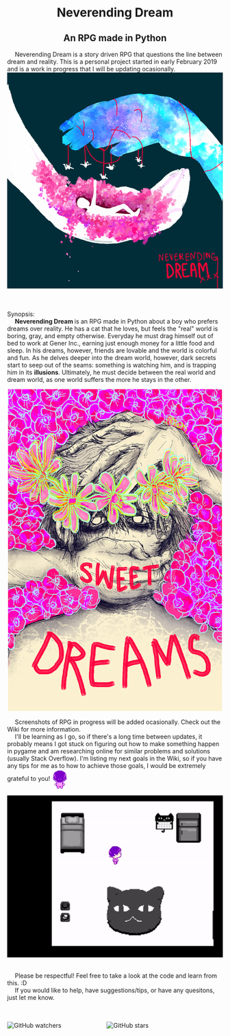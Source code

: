 <h1 align="center"> Neverending Dream </h1>
<h2 align="center"> An RPG made in Python</h2>

&emsp; Neverending Dream is a story driven RPG that questions the line between dream and reality. This is a personal project started in early February 2019 and is a work in progress that I will be updating ocasionally.
![Cover Art](https://github.com/QueenChristina/Neverending-Dream-RPG-in-Python/blob/master/Pictures/Dreaming%20of%20a%20Thousand%20Cranes.png)

<br><br>
Synopsis: <br>
&emsp; <b> Neverending Dream </b> is an RPG made in Python about a boy who prefers dreams over reality. He has a cat that he loves, but feels the "real" world is boring, gray, and empty otherwise. Everyday he must drag himself out of bed to work at Gener Inc., earning just enough money for a little food and sleep. In his dreams, however, friends are lovable and the world is colorful and fun. As he delves deeper into the dream world, however, dark secrets start to seep out of the seams: something is watching him, and is trapping him in its <b>illusions</b>. Ultimately, he must decide between the real world and dream world, as one world suffers the more he stays in the other. 

<p align="center">
  <img src="https://github.com/QueenChristina/Neverending-Dream-RPG-in-Python/blob/master/Pictures/A%20Silent%20Night%2C%20Picking%20Flowers%20with%20My%20Friends.png" width="500">
</p>

&emsp; Screenshots of RPG in progress will be added ocasionally. Check out the Wiki for more information.
<br>
&emsp; I'll be learning as I go, so if there's a long time between updates, it probably means I got stuck on figuring out how to make something happen in pygame and am researching online for similar problems and solutions (usually Stack Overflow). I'm listing my next goals in the Wiki, so if you have any tips for me as to how to achieve those goals, I would be extremely grateful to you!
<img src="https://github.com/QueenChristina/Neverending-Dream-RPG-in-Python/blob/master/Pictures/Gif%20Player%20Walk%20Cycle.gif" align="center" title="Player Walk Cycle">
<br>
<p align="center">
  <img src="https://github.com/QueenChristina/Neverending-Dream-RPG-in-Python/blob/master/Pictures/Progress%203-3-19.gif" width="600">
</p>

<br> &emsp; Please be respectful! Feel free to take a look at the code and learn from this. :D
<br> &emsp; If you would like to help, have suggestions/tips, or have any quesitons, just let me know.

<br> <br> 
<img alt="GitHub watchers" src="https://img.shields.io/github/watchers/QueenChristina/Neverending-Dream-RPG-in-Python.svg?style=social">     &emsp;&emsp;&emsp;&emsp;&emsp;&emsp;&emsp;  <img alt="GitHub stars" src="https://img.shields.io/github/stars/QueenChristina/Neverending-Dream-RPG-in-Python.svg?style=social">
